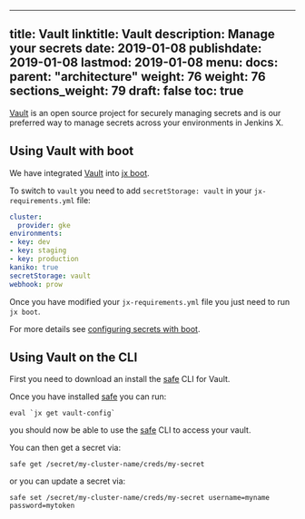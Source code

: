 
---
title: Vault
linktitle: Vault
description: Manage your secrets
date: 2019-01-08
publishdate: 2019-01-08
lastmod: 2019-01-08
menu:
  docs:
    parent: "architecture"
    weight: 76
weight: 76
sections_weight: 79
draft: false
toc: true
---

[Vault](https://www.vaultproject.io) is an open source project for securely managing secrets and is our preferred way to manage secrets across your environments in Jenkins X.

## Using Vault with boot

We have integrated [Vault](https://www.vaultproject.io) into [jx boot](/getting-started/boot/). 

To switch to `vault` you need to add `secretStorage: vault` in your `jx-requirements.yml` file:

```yaml 
cluster:
  provider: gke
environments:
- key: dev
- key: staging
- key: production
kaniko: true
secretStorage: vault
webhook: prow
```

Once you have modified your `jx-requirements.yml` file you just need to run `jx boot`.

For more details see [configuring secrets with boot](/getting-started/boot/#secrets). 

## Using Vault on the CLI

First you need to download an install the [safe](https://github.com/starkandwayne/safe) CLI for Vault.

Once you have installed [safe](https://github.com/starkandwayne/safe) you can run:

``` 
eval `jx get vault-config`
```

you should now be able to use the [safe](https://github.com/starkandwayne/safe) CLI to  access your vault.

You can then get a secret via:


``` 
safe get /secret/my-cluster-name/creds/my-secret
``` 

or you can update a secret via:

``` 
safe set /secret/my-cluster-name/creds/my-secret username=myname password=mytoken
``` 